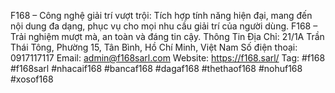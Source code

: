 F168 – Công nghệ giải trí vượt trội: Tích hợp tính năng hiện đại, mang đến nội dung đa dạng, phục vụ cho mọi nhu cầu giải trí của người dùng. F168 – Trải nghiệm mượt mà, an toàn và đáng tin cậy.
Thông Tin
Địa Chỉ: 21/1A Trần Thái Tông, Phường 15, Tân Bình, Hồ Chí Minh, Việt Nam
Số điện thoại: 0917117117
Email: admin@f168sarl.com
Website: https://f168.sarl/
Tag: #f168 #f168sarl #nhacaif168 #bancaf168 #dagaf168 #thethaof168 #nohuf168 #xosof168